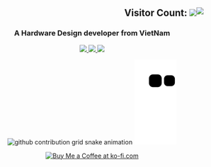 <h2 align="right">Visitor Count:
<img align="right" src="https://profile-counter.glitch.me/bathanh0309/count.svg" /> 
<img src="https://readme-typing-svg.herokuapp.com/?font=Righteous&size=35&center=true&vCenter=true&width=1000&height=70&duration=3000&lines=Hi+There!+👋;+I'm+Ba+Thanh!;" />
</h2>


<h3 align="center">A Hardware Design developer from VietNam </h3>
<div align="center"> 
  <a href="mailto:bathanh124ads@gmail.com">
    <img src="https://img.shields.io/badge/Gmail-333333?style=for-the-badge&logo=gmail&logoColor=red" />
  </a>
  <a href="https://www.linkedin.com/in/bathanh0309" target="_blank">
    <img src="https://img.shields.io/badge/LinkedIn-0077B5?style=for-the-badge&logo=linkedin&logoColor=white" target="_blank" />
  </a>
  <a href="https://drive.google.com/file/d/1-7Yenpj1BHHnFLYQtxDh5Syuprsx6kB6/view?usp=sharing" target="_blank">
     <img src="https://img.shields.io/badge/CV-FF5722?style=for-the-badge&logo=todoist&logoColor=white" target="_blank" />
  </a>
  
![github contribution grid snake animation](https://raw.githubusercontent.com/bathanh0309/bathanh0309/output/github-contribution-grid-snake-dark.svg#gh-dark-mode-only)
![github contribution grid snake animation](https://raw.githubusercontent.com/bathanh0309/bathanh0309/output/github-contribution-grid-snake.svg#gh-light-mode-only)


<div align="center">
<a href='https://drive.google.com/file/d/1XsmBBGmixAhjenXZ1OsbKluTCicJPay1/view?usp=sharing' target='_blank'><img height='64' style='border:0px;height:64px;' src='https://storage.ko-fi.com/cdn/kofi1.png?v=3' border='0' alt='Buy Me a Coffee at ko-fi.com' /></a>
</div>
